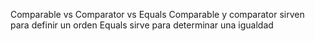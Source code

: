 Comparable vs Comparator vs Equals
Comparable y comparator sirven para definir un orden
Equals sirve para determinar una igualdad